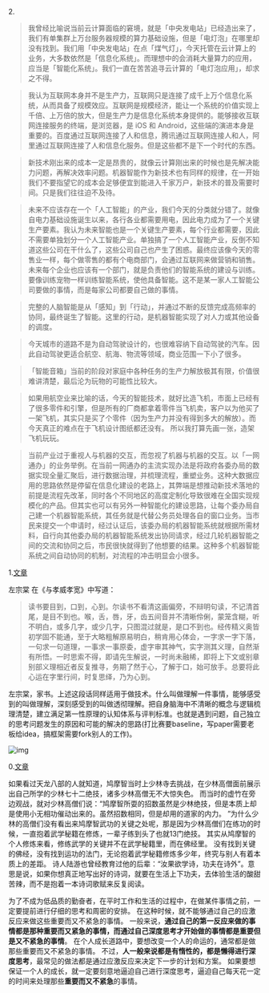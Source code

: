 2.[](https://mp.weixin.qq.com/s?__biz=MzIzOTU0NTQ0MA==&mid=2247490818&idx=1&sn=d0ddf11c6181affc4aa10f250945a642&chksm=e929200dde5ea91bf7ac239465a4563de721a35c21428db1793cc2c1676b834199ce498a61f1&mpshare=1&scene=23&srcid=%23rd)

> 我曾经比喻说当前云计算面临的窘境，就是「中央发电站」已经造出来了，我们有单集群上万台服务器规模的算力基础设施，但是「电灯泡」在哪里却没有找到。我们用「中央发电站」在点「煤气灯」，今天托管在云计算上的业务，大多数依然是「信息化系统」。而理想中的会消耗大量算力的应用，应当是「智能化系统」。我们一直在苦苦追寻云计算的「电灯泡应用」，却求之不得。

>我认为互联网本身并不是生产力，互联网只是连接了成千上万个信息化系统，从而具备了规模效应。互联网是规模经济，能让一个系统的价值实现上千倍、上万倍的放大，但是生产力是信息化系统本身提供的。能够接收互联网连接服务的终端，是浏览器，是 iOS 和 Android，这些端的演进本身是重要的。百度通过互联网连接了人和信息，腾讯通过互联网连接人和人，阿里通过互联网连接了人和信息化服务。但是这些都不是下一个时代的东西。

>新技术刚出来的成本一定是昂贵的，就像云计算刚出来的时候也是先解决能力问题，再解决效率问题。机器智能作为新技术也有同样的规律，在一开始我们不要指望它的成本会足够便宜到能进入千家万户，新技术的普及需要时间。只是我们往往迫不及待。

>未来不应该存在一个「人工智能」的产业，我们今天的分类就分错了。就像自电力基础设施诞生以来，各行各业都需要用电，因此电力成为了一个关键生产要素。我认为未来智能也是一个关键生产要素，每个行业都需要，因此不需要单独划分一个人工智能产业。单独搞了一个人工智能产业，反倒不知道这些公司在干什么了，这些公司自己也产生了困惑。最终应该像今天的零售业一样，每个做零售的都有个电商部门，会通过互联网来做营销和销售。未来每个企业也应该有一个部门，就是负责他们的智能系统的建设与训练。要像训练宠物一样训练智能系统，使他具备智能。这不是某一家人工智能公司要做的事情，而是每家公司都要自己做的事情。

>完整的人脑智能是从「感知」到「行动」，并通过不断的反馈完成高频率的协同，最终诞生了智能。这里的行动，是机器智能实现了对人力或其他设备的调度。

>今天城市的道路不是为自动驾驶设计的，也很难容纳下自动驾驶的汽车。因此自动驾驶更适合航空、航海、物流等领域，商业范围一下小了很多。

>「智能音箱」当前的阶段对家庭中各种任务的生产力解放极其有限，价值很难讲清楚，最后沦为玩物的可能性比较大。

>如果用航空业来比喻的话，今天的智能技术，就好比造飞机，市面上已经有了很多零件和引擎，但是所有的厂商都拿着零件当飞机卖，客户以为他买了一架飞机，其实只是买了个零件（因为生产力并没有得到多大的解放）。而今天真正的难点在于飞机设计图纸都还没有。 所以我打算先画一张，造架飞机玩玩。

>当前产业过于重视人与机器的交互，而忽视了机器与机器的交互。以「一网通办」的业务举例。在当前一网通办的主流实现办法是将政府各委办局的数据实现全量汇聚后，进行数据治理，并梳理流程，重塑业务。这种大数据应用的思路依然是停留在信息化建设的老路上，其弊端是想推动新技术落地的前提是流程先改革，同时各个不同地区的高度定制化导致很难在全国实现规模化的产品。但其实也可以有另外一种智能化的建设思路，让每个委办局自己建一个机器智能系统，其任务就是代替公务员处理各自的窗口业务。当市民来提交一个申请时，经过认证后，该委办局的机器智能系统就根据所需材料，自行向其他委办局的机器智能系统发出协同请求，经过几轮机器智能之间的交流和协同之后，市民很快就得到了他想要的结果。这种多个机器智能系统之间自动协同的机制，对流程的冲击明显会小很多。


1.[文章](https://mp.weixin.qq.com/s?__biz=MzIzOTU0NTQ0MA==&mid=2247490802&idx=1&sn=4d510e2409c6da4a9fdaefa1195b6d32&chksm=e92921fdde5ea8eb5cf03be5183c29cbe8914c2e48f140294cf533e5b4bc2fa06c8ea36cc51a&token=1067283182&lang=zh_CN&scene=21#wechat_redirect)

左宗棠 在《与孝威孝宽》中写道：

>读书要目到，口到，心到。尔读书不看清这画偏旁，不辩明句读，不记清首尾，是目不到也。喉，舌，唇，牙，齿五间音并不清晰伶俐，蒙笼含糊，听不明白，或多几字，或少几字，只图混过就是，是口不到也。经传精义奥皆初学固不能通，至于大略粗解原易明白，稍肯用心体会，一字求一字下落，一句求一句道理，一事求一事原委，虚字审其神气，实字测其义理，自然渐有所悟。一时思索不得，即请先生解说，一时尚未融稀，即将上下文或别章别部义理相近者反复推寻，务期了然于心，了解于口，始可放手。总要将此心运在字里行间，时复思绎，乃为心到。

左宗棠，家书。上述这段话同样适用于做技术。什么叫做理解一件事情，能够感受到的叫做理解，深刻感受到的叫做透彻理解。把自身脑海中不清晰的概念与逻辑梳理清楚，建立满足第一性原理的认知体系与评判标准。也就是遇到问题，自己独立的思考问题发生的原因和可能的解决的思路(打比赛要baseline，写paper需要老板给idea，搞框架需要fork别人的工作)。

![img](https://mmbiz.qpic.cn/mmbiz_png/LwZPmXjm4WyZzHKDCyU0ic1XeK1TRJex3GXg6Eh04zyJvNwOHmN0DdnhYCgYWygDRuJDLwPxbuxWIWicfYfqRibnQ/640?wx_fmt=png&wxfrom=5&wx_lazy=1&wx_co=1)

0.[文章](https://zhuanlan.zhihu.com/p/27781220?utm_source=qq&utm_medium=social&utm_oi=52727124066304)

如果看过天龙八部的人就知道，鸠摩智当时上少林寺去挑战，在少林高僧面前展示出自己所学的少林七十二绝技，诸多少林高僧无不大惊失色。
而当时的虚竹在旁边观战，就对少林高僧们说：“鸠摩智所耍的招数虽然是少林绝技，但是本质上却是使用小无相功催动出来的。虽然招数相同，但是却用的道家的内力。
”为什么少林的高僧们没有看出来鸠摩智武功的关键之处呢，那是因为少林高僧们在练功的时候，一直抱着武学秘籍在修炼，一辈子练到头了也就13门绝技。
其实从鸠摩智的个人修炼来看，修练武学的关键并不在武学秘籍里，而在佛经里。
没有找到关键的佛经，没有找到运功的法门，无论抱着武学秘籍修炼多少年，终究与别人有着本质上的差距。
诗人陆游也曾经教育过他的后辈：“汝果欲学诗，功夫在诗外”。意思是说，如果你想真正地写出好的诗词，就要在生活上下功夫，去体验生活的酸甜苦辣，而不是抱着一本诗词歌赋来反复阅读。

为了不成为低品质的勤奋者，在平时工作和生活的过程中，在做某件事情之前，一定要提前进行仔细的思考和周密的安排。
在这种时候，就不能够通过自己的应激反应来做这些重要而又不紧急的事情。
一般来说，**通过自己的第一反应来做的事情都是那种重要而又紧急的事情，而通过自己深度思考才开始做的事情都是重要但是又不紧急的事情**。
在个人成长道路中，要想改变一个人的命运的，通常都是做那些重要而又不紧急的事情。
不过，**人一般来说都是有惰性的，都是懒得进行深度思考**，最常见的做法都是通过应激反应来决定下一步的计划和方案。
如果要想保证一个人的成长，就一定要刻意地逼迫自己进行深度思考，逼迫自己每天花一定的时间来处理那些**重要而又不紧急**的事情。
